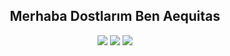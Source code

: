 <h2 align="center">
Merhaba Dostlarım Ben Aequitas</h2>
<p align="center">
<a href="https://discord.gg/Hp7Mx7T3zz" target"blank_"><img src="https://img.shields.io/badge/sunucumuz%20-7289DA.svg?&style=for-the-badge&logo=discord&logoColor=white"></a>
<a href="https://youtube.com/channel/UCjaGxx605xAvXbNEfEoKFYg" target"blank_"><img src="https://img.shields.io/badge/Youtube%20-FF001C.svg?&style=for-the-badge&logo=youtube&logoColor=white"></a>
<a href="https://instagram.com/aeqltas" target"blank_"><img src="https://img.shields.io/badge/INSTAGRAM%20-DC3175.svg?&style=for-the-badge&logo=instagram&logoColor=white"></a>
